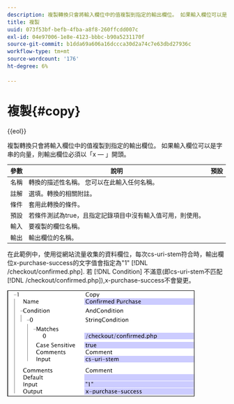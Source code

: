 ```yaml
---
description: 複製轉換只會將輸入欄位中的值複製到指定的輸出欄位。 如果輸入欄位可以是字串的向量，則輸出欄位必須以「x — 」開頭。
title: 複製
uuid: 073f53bf-befb-4fba-a8f8-260ffcdd007c
exl-id: 04e97006-1e8e-4123-bbbc-b90a5231170f
source-git-commit: b1dda69a606a16dccca30d2a74c7e63dbd27936c
workflow-type: tm+mt
source-wordcount: '176'
ht-degree: 6%

---
```


# 複製{#copy}

{{eol}}

複製轉換只會將輸入欄位中的值複製到指定的輸出欄位。 如果輸入欄位可以是字串的向量，則輸出欄位必須以「x — 」開頭。

| 參數 | 說明 | 預設 |
|---|---|---|
| 名稱 | 轉換的描述性名稱。 您可以在此輸入任何名稱。 |  |
| 註解 | 選填。轉換的相關附註。 |  |
| 條件 | 套用此轉換的條件。 |  |
| 預設 | 若條件測試為true，且指定記錄項目中沒有輸入值可用，則使用。 |  |
| 輸入 | 要複製的欄位名稱。 |  |
| 輸出 | 輸出欄位的名稱。 |  |

在此範例中，使用從網站流量收集的資料欄位，每次cs-uri-stem符合時，輸出欄位x-purchase-success的文字值會指定為&quot;1&quot; [!DNL /checkout/confirmed.php]. 若 [!DNL Condition] 不滿意(即cs-uri-stem不匹配 [!DNL /checkout/confirmed.php]),x-purchase-success不會變更。

![](assets/cfg_TransformationType_Copy.png)
